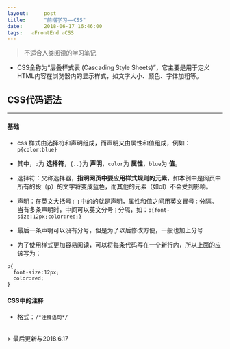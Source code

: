 ```yaml
---
layout:     post
title:      "前端学习——CSS"
date:       2018-06-17 16:46:00
tags:   ๑FrontEnd ๑CSS
---
```


> 不适合人类阅读的学习笔记

- CSS全称为“层叠样式表 (Cascading Style Sheets)”，它主要是用于定义HTML内容在浏览器内的显示样式，如文字大小、颜色、字体加粗等。

## CSS代码语法
---

#### 基础

- css 样式由选择符和声明组成，而声明又由属性和值组成，例如：`p{color:blue}`

- 其中，`p`为 **选择符**，`{..}`为 **声明**，`color`为 **属性**，`blue`为 **值**。

- 选择符：又称选择器，**指明网页中要应用样式规则的元素**，如本例中是网页中所有的段（p）的文字将变成蓝色，而其他的元素（如ol）不会受到影响。

- 声明：在英文大括号`｛ ｝`中的的就是声明，属性和值之间用英文冒号`：`分隔。当有多条声明时，中间可以英文分号`；`分隔，如：`p{font-size:12px;color:red;}`

- 最后一条声明可以没有分号，但是为了以后修改方便，一般也加上分号

- 为了使用样式更加容易阅读，可以将每条代码写在一个新行内，所以上面的应该写为：

```
p{
  font-size:12px;
  color:red;
}
```

#### CSS中的注释

- 格式：`/*注释语句*/`
















<br>
> 最后更新与2018.6.17
